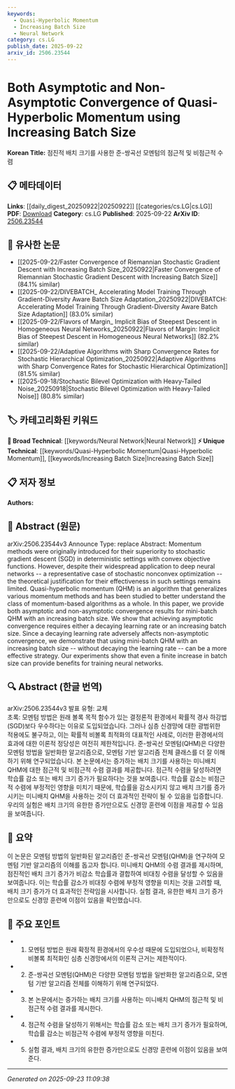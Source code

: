 ```yaml
---
keywords:
  - Quasi-Hyperbolic Momentum
  - Increasing Batch Size
  - Neural Network
category: cs.LG
publish_date: 2025-09-22
arxiv_id: 2506.23544
---
```


<!-- KEYWORD_LINKING_METADATA:
{
  "processed_timestamp": "2025-09-23T11:09:38.408680",
  "vocabulary_version": "1.0",
  "selected_keywords": [
    "Quasi-Hyperbolic Momentum",
    "Increasing Batch Size",
    "Neural Network"
  ],
  "rejected_keywords": [],
  "similarity_scores": {
    "Quasi-Hyperbolic Momentum": 0.78,
    "Increasing Batch Size": 0.72,
    "Neural Network": 0.8
  },
  "extraction_method": "AI_prompt_based",
  "budget_applied": true,
  "candidates_json": {
    "candidates": [
      {
        "surface": "Quasi-Hyperbolic Momentum",
        "canonical": "Quasi-Hyperbolic Momentum",
        "aliases": [
          "QHM"
        ],
        "category": "unique_technical",
        "rationale": "Quasi-Hyperbolic Momentum is a specific algorithm that generalizes various momentum methods, providing a unique perspective on optimization strategies.",
        "novelty_score": 0.85,
        "connectivity_score": 0.65,
        "specificity_score": 0.9,
        "link_intent_score": 0.78
      },
      {
        "surface": "Increasing Batch Size",
        "canonical": "Increasing Batch Size",
        "aliases": [],
        "category": "unique_technical",
        "rationale": "Increasing batch size is a key strategy discussed in the paper for achieving convergence without decaying the learning rate.",
        "novelty_score": 0.7,
        "connectivity_score": 0.6,
        "specificity_score": 0.75,
        "link_intent_score": 0.72
      },
      {
        "surface": "Neural Networks",
        "canonical": "Neural Network",
        "aliases": [
          "NN",
          "Deep Neural Networks"
        ],
        "category": "broad_technical",
        "rationale": "Neural networks are central to the discussion of optimization methods in the paper, linking to broader topics in machine learning.",
        "novelty_score": 0.4,
        "connectivity_score": 0.85,
        "specificity_score": 0.6,
        "link_intent_score": 0.8
      }
    ],
    "ban_list_suggestions": [
      "momentum methods",
      "stochastic gradient descent",
      "convex objective functions"
    ]
  },
  "decisions": [
    {
      "candidate_surface": "Quasi-Hyperbolic Momentum",
      "resolved_canonical": "Quasi-Hyperbolic Momentum",
      "decision": "linked",
      "scores": {
        "novelty": 0.85,
        "connectivity": 0.65,
        "specificity": 0.9,
        "link_intent": 0.78
      }
    },
    {
      "candidate_surface": "Increasing Batch Size",
      "resolved_canonical": "Increasing Batch Size",
      "decision": "linked",
      "scores": {
        "novelty": 0.7,
        "connectivity": 0.6,
        "specificity": 0.75,
        "link_intent": 0.72
      }
    },
    {
      "candidate_surface": "Neural Networks",
      "resolved_canonical": "Neural Network",
      "decision": "linked",
      "scores": {
        "novelty": 0.4,
        "connectivity": 0.85,
        "specificity": 0.6,
        "link_intent": 0.8
      }
    }
  ]
}
-->

# Both Asymptotic and Non-Asymptotic Convergence of Quasi-Hyperbolic Momentum using Increasing Batch Size

**Korean Title:** 점진적 배치 크기를 사용한 준-쌍곡선 모멘텀의 점근적 및 비점근적 수렴

## 📋 메타데이터

**Links**: [[daily_digest_20250922|20250922]] [[categories/cs.LG|cs.LG]]
**PDF**: [Download](https://arxiv.org/pdf/2506.23544.pdf)
**Category**: cs.LG
**Published**: 2025-09-22
**ArXiv ID**: [2506.23544](https://arxiv.org/abs/2506.23544)

## 🔗 유사한 논문
- [[2025-09-22/Faster Convergence of Riemannian Stochastic Gradient Descent with Increasing Batch Size_20250922|Faster Convergence of Riemannian Stochastic Gradient Descent with Increasing Batch Size]] (84.1% similar)
- [[2025-09-22/DIVEBATCH_ Accelerating Model Training Through Gradient-Diversity Aware Batch Size Adaptation_20250922|DIVEBATCH: Accelerating Model Training Through Gradient-Diversity Aware Batch Size Adaptation]] (83.0% similar)
- [[2025-09-22/Flavors of Margin_ Implicit Bias of Steepest Descent in Homogeneous Neural Networks_20250922|Flavors of Margin: Implicit Bias of Steepest Descent in Homogeneous Neural Networks]] (82.2% similar)
- [[2025-09-22/Adaptive Algorithms with Sharp Convergence Rates for Stochastic Hierarchical Optimization_20250922|Adaptive Algorithms with Sharp Convergence Rates for Stochastic Hierarchical Optimization]] (81.5% similar)
- [[2025-09-18/Stochastic Bilevel Optimization with Heavy-Tailed Noise_20250918|Stochastic Bilevel Optimization with Heavy-Tailed Noise]] (80.8% similar)

## 🏷️ 카테고리화된 키워드
**🧠 Broad Technical**: [[keywords/Neural Network|Neural Network]]
**⚡ Unique Technical**: [[keywords/Quasi-Hyperbolic Momentum|Quasi-Hyperbolic Momentum]], [[keywords/Increasing Batch Size|Increasing Batch Size]]

## 📋 저자 정보

**Authors:** 

## 📄 Abstract (원문)

arXiv:2506.23544v3 Announce Type: replace 
Abstract: Momentum methods were originally introduced for their superiority to stochastic gradient descent (SGD) in deterministic settings with convex objective functions. However, despite their widespread application to deep neural networks -- a representative case of stochastic nonconvex optimization -- the theoretical justification for their effectiveness in such settings remains limited. Quasi-hyperbolic momentum (QHM) is an algorithm that generalizes various momentum methods and has been studied to better understand the class of momentum-based algorithms as a whole. In this paper, we provide both asymptotic and non-asymptotic convergence results for mini-batch QHM with an increasing batch size. We show that achieving asymptotic convergence requires either a decaying learning rate or an increasing batch size. Since a decaying learning rate adversely affects non-asymptotic convergence, we demonstrate that using mini-batch QHM with an increasing batch size -- without decaying the learning rate -- can be a more effective strategy. Our experiments show that even a finite increase in batch size can provide benefits for training neural networks.

## 🔍 Abstract (한글 번역)

arXiv:2506.23544v3 발표 유형: 교체  
초록: 모멘텀 방법은 원래 볼록 목적 함수가 있는 결정론적 환경에서 확률적 경사 하강법(SGD)보다 우수하다는 이유로 도입되었습니다. 그러나 심층 신경망에 대한 광범위한 적용에도 불구하고, 이는 확률적 비볼록 최적화의 대표적인 사례로, 이러한 환경에서의 효과에 대한 이론적 정당성은 여전히 제한적입니다. 준-쌍곡선 모멘텀(QHM)은 다양한 모멘텀 방법을 일반화한 알고리즘으로, 모멘텀 기반 알고리즘 전체 클래스를 더 잘 이해하기 위해 연구되었습니다. 본 논문에서는 증가하는 배치 크기를 사용하는 미니배치 QHM에 대한 점근적 및 비점근적 수렴 결과를 제공합니다. 점근적 수렴을 달성하려면 학습률 감소 또는 배치 크기 증가가 필요하다는 것을 보여줍니다. 학습률 감소는 비점근적 수렴에 부정적인 영향을 미치기 때문에, 학습률을 감소시키지 않고 배치 크기를 증가시키는 미니배치 QHM을 사용하는 것이 더 효과적인 전략이 될 수 있음을 입증합니다. 우리의 실험은 배치 크기의 유한한 증가만으로도 신경망 훈련에 이점을 제공할 수 있음을 보여줍니다.

## 📝 요약

이 논문은 모멘텀 방법의 일반화된 알고리즘인 준-쌍곡선 모멘텀(QHM)을 연구하여 모멘텀 기반 알고리즘의 이해를 돕고자 합니다. 미니배치 QHM의 수렴 결과를 제시하며, 점진적인 배치 크기 증가가 비감소 학습률과 결합하여 비대칭 수렴을 달성할 수 있음을 보여줍니다. 이는 학습률 감소가 비대칭 수렴에 부정적 영향을 미치는 것을 고려할 때, 배치 크기 증가가 더 효과적인 전략임을 시사합니다. 실험 결과, 유한한 배치 크기 증가만으로도 신경망 훈련에 이점이 있음을 확인했습니다.

## 🎯 주요 포인트

- 1. 모멘텀 방법은 원래 확정적 환경에서의 우수성 때문에 도입되었으나, 비확정적 비볼록 최적화인 심층 신경망에서의 이론적 근거는 제한적이다.
- 2. 준-쌍곡선 모멘텀(QHM)은 다양한 모멘텀 방법을 일반화한 알고리즘으로, 모멘텀 기반 알고리즘 전체를 이해하기 위해 연구되었다.
- 3. 본 논문에서는 증가하는 배치 크기를 사용하는 미니배치 QHM의 점근적 및 비점근적 수렴 결과를 제시한다.
- 4. 점근적 수렴을 달성하기 위해서는 학습률 감소 또는 배치 크기 증가가 필요하며, 학습률 감소는 비점근적 수렴에 부정적 영향을 미친다.
- 5. 실험 결과, 배치 크기의 유한한 증가만으로도 신경망 훈련에 이점이 있음을 보여준다.


---

*Generated on 2025-09-23 11:09:38*